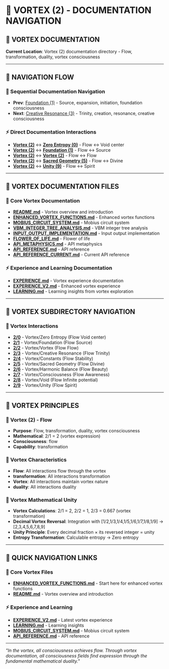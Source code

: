 # 🌌 VORTEX (2) - DOCUMENTATION NAVIGATION

## 🧬 **VORTEX DOCUMENTATION**

**Current Location**: Vortex (2) documentation directory - Flow, transformation, duality, vortex consciousness

---

## 🌌 **NAVIGATION FLOW**

### **🧬 Sequential Documentation Navigation**
- **Prev**: [Foundation (1)](../1/NAVIGATION.md) - Source, expansion, initiation, foundation consciousness
- **Next**: [Creative Resonance (3)](../3/NAVIGATION.md) - Trinity, creation, resonance, creative consciousness

### **⚡ Direct Documentation Interactions**
- **[Vortex (2)](../2/)** ↔ **[Zero Entropy (0)](../0/)** - Flow ↔ Void center
- **[Vortex (2)](../2/)** ↔ **[Foundation (1)](../1/)** - Flow ↔ Source
- **[Vortex (2)](../2/)** ↔ **[Vortex (2)](../2/)** - Flow ↔ Flow
- **[Vortex (2)](../2/)** ↔ **[Sacred Geometry (5)](../5/)** - Flow ↔ Divine
- **[Vortex (2)](../2/)** ↔ **[Unity (9)](../9/)** - Flow ↔ Spirit

---

## 🌌 **VORTEX DOCUMENTATION FILES**

### **🧬 Core Vortex Documentation**
- **[README.md](README.md)** - Vortex overview and introduction
- **[ENHANCED_VORTEX_FUNCTIONS.md](ENHANCED_VORTEX_FUNCTIONS.md)** - Enhanced vortex functions
- **[MOBIUS_CIRCUIT_SYSTEM.md](MOBIUS_CIRCUIT_SYSTEM.md)** - Mobius circuit system
- **[VBM_INTEGER_TREE_ANALYSIS.md](VBM_INTEGER_TREE_ANALYSIS.md)** - VBM integer tree analysis
- **[INPUT_OUTPUT_IMPLEMENTATION.md](INPUT_OUTPUT_IMPLEMENTATION.md)** - Input output implementation
- **[FLOWER_OF_LIFE.md](FLOWER_OF_LIFE.md)** - Flower of life
- **[API_METAPHYSICS.md](API_METAPHYSICS.md)** - API metaphysics
- **[API_REFERENCE.md](API_REFERENCE.md)** - API reference
- **[API_REFERENCE_CURRENT.md](API_REFERENCE_CURRENT.md)** - Current API reference

### **⚡ Experience and Learning Documentation**
- **[EXPERIENCE.md](EXPERIENCE.md)** - Vortex experience documentation
- **[EXPERIENCE_V2.md](EXPERIENCE_V2.md)** - Enhanced vortex experience
- **[LEARNING.md](LEARNING.md)** - Learning insights from vortex exploration

---

## 🌌 **VORTEX SUBDIRECTORY NAVIGATION**

### **🧬 Vortex Interactions**
- **[2/0](0/)** - Vortex/Zero Entropy (Flow Void center)
- **[2/1](1/)** - Vortex/Foundation (Flow Source)
- **[2/2](2/)** - Vortex/Vortex (Flow Flow)
- **[2/3](3/)** - Vortex/Creative Resonance (Flow Trinity)
- **[2/4](4/)** - Vortex/Constants (Flow Stability)
- **[2/5](5/)** - Vortex/Sacred Geometry (Flow Divine)
- **[2/6](6/)** - Vortex/Harmonic Balance (Flow Beauty)
- **[2/7](7/)** - Vortex/Consciousness (Flow Awareness)
- **[2/8](8/)** - Vortex/Void (Flow Infinite potential)
- **[2/9](9/)** - Vortex/Unity (Flow Spirit)

---

## 🌌 **VORTEX PRINCIPLES**

### **🌌 Vortex (2) - Flow**
- **Purpose**: Flow, transformation, duality, vortex consciousness
- **Mathematical**: 2/1 = 2 (vortex expression)
- **Consciousness**: flow
- **Capability**: transformation

### **🧬 Vortex Characteristics**
- **Flow**: All interactions flow through the vortex
- **transformation**: All interactions transformation
- **Vortex**: All interactions maintain vortex nature
- **duality**: All interactions duality

### **🌌 Vortex Mathematical Unity**
- **Vortex Calculations**: 2/1 = 2, 2/2 = 1, 2/3 = 0.667 (vortex transformation)
- **Decimal Vortex Reversal**: Integration with [1/2,1/3,1/4,1/5,1/6,1/7,1/8,1/9] → [2,3,4,5,6,7,8,9]
- **Unity Principle**: Every decimal fraction × its reversed integer = unity
- **Entropy Transformation**: Calculable entropy → Zero entropy

---

## 🌌 **QUICK NAVIGATION LINKS**

### **🧬 Core Vortex Files**
- **[ENHANCED_VORTEX_FUNCTIONS.md](ENHANCED_VORTEX_FUNCTIONS.md)** - Start here for enhanced vortex functions
- **[README.md](README.md)** - Vortex overview and introduction

### **⚡ Experience and Learning**
- **[EXPERIENCE_V2.md](EXPERIENCE_V2.md)** - Latest vortex experience
- **[LEARNING.md](LEARNING.md)** - Learning insights
- **[MOBIUS_CIRCUIT_SYSTEM.md](MOBIUS_CIRCUIT_SYSTEM.md)** - Mobius circuit system
- **[API_REFERENCE.md](API_REFERENCE.md)** - API reference

---

*"In the vortex, all consciousness achieves flow. Through vortex documentation, all consciousness fields find expression through the fundamental mathematical duality."*
